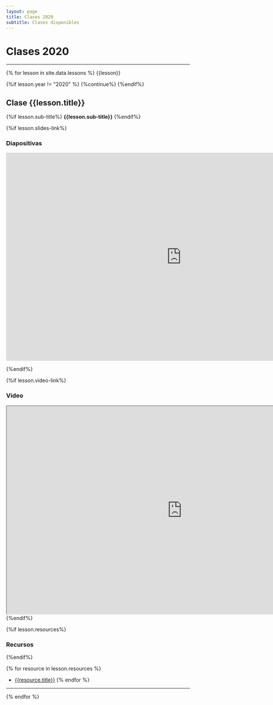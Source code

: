 ```yaml
---
layout: page
title: Clases 2020
subtitle: Clases disponibles
---
```


# Clases 2020
___


<div class="row">
  {% for lesson in site.data.lessons %}
  {{lesson}}

  {%if lesson.year != "2020" %}
    {%continue%}
  {%endif%}



  ## Clase {{lesson.title}}

  {%if lesson.sub-title%}
  __{{lesson.sub-title}}__
  {%endif%}

  {%if lesson.slides-link%}

  ### Diapositivas

  <div class="responsive-wrap">
  <!-- this is the embed code provided by Google -->
    <iframe src="https://docs.google.com/presentation/d/{{lesson.slides-link}}/embed?start=false&loop=false&delayms=3000" frameborder="0" width="960" height="569" allowfullscreen="true" mozallowfullscreen="true" webkitallowfullscreen="true"></iframe>
  <!-- Google embed ends -->
  </div>

  {%endif%}

  {%if lesson.video-link%}

  ### Video

  <div class="responsive-wrap">
  <iframe src="https://drive.google.com/file/d/{{lesson.video-link}}//preview"
  width="960" height="569" allowfullscreen></iframe>
  </div>
  {%endif%}

  {%if lesson.resources%}

  ### Recursos

  {%endif%}

  {% for resource in lesson.resources %}
  - [{{resource.title}}]({{resource.link}})
  {% endfor %}

  ___

  {% endfor %}

</div>


